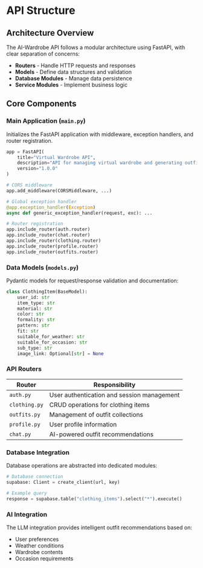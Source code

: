 # API Structure

## Architecture Overview

The AI-Wardrobe API follows a modular architecture using FastAPI, with clear separation of concerns:

- **Routers** - Handle HTTP requests and responses
- **Models** - Define data structures and validation
- **Database Modules** - Manage data persistence
- **Service Modules** - Implement business logic

## Core Components

### Main Application (`main.py`)

Initializes the FastAPI application with middleware, exception handlers, and router registration.

```python
app = FastAPI(
    title="Virtual Wardrobe API",
    description="API for managing virtual wardrobe and generating outfit suggestions",
    version="1.0.0"
)

# CORS middleware
app.add_middleware(CORSMiddleware, ...)

# Global exception handler
@app.exception_handler(Exception)
async def generic_exception_handler(request, exc): ...

# Router registration
app.include_router(auth.router)
app.include_router(chat.router)
app.include_router(clothing.router)
app.include_router(profile.router)
app.include_router(outfits.router)
```

### Data Models (`models.py`)

Pydantic models for request/response validation and documentation:

```python
class ClothingItem(BaseModel):
    user_id: str
    item_type: str
    material: str
    color: str
    formality: str
    pattern: str
    fit: str
    suitable_for_weather: str
    suitable_for_occasion: str
    sub_type: str
    image_link: Optional[str] = None
```

### API Routers

| Router | Responsibility |
|--------|----------------|
| `auth.py` | User authentication and session management |
| `clothing.py` | CRUD operations for clothing items |
| `outfits.py` | Management of outfit collections |
| `profile.py` | User profile information |
| `chat.py` | AI-powered outfit recommendations |

### Database Integration

Database operations are abstracted into dedicated modules:

```python
# Database connection
supabase: Client = create_client(url, key)

# Example query
response = supabase.table("clothing_items").select("*").execute()
```

### AI Integration

The LLM integration provides intelligent outfit recommendations based on:
- User preferences
- Weather conditions
- Wardrobe contents
- Occasion requirements 